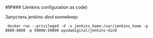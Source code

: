 #№### (Jenkins configuration as code)


Запустить jenkins-dind контейнер:

` docker run --privileged -d -v jenkins_home:/var/jenkins_home -p 8080:8080 -p 50000:50000 ayudadigital/jenkins-dind`
